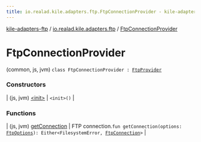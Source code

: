 ```yaml
---
title: io.realad.kile.adapters.ftp.FtpConnectionProvider - kile-adapters-ftp
---
```


[kile-adapters-ftp](../../index.html) / [io.realad.kile.adapters.ftp](../index.html) / [FtpConnectionProvider](./index.html)

# FtpConnectionProvider

(common, js, jvm) `class FtpConnectionProvider : `[`FtpProvider`](../-ftp-provider/index.html)

### Constructors

| (js, jvm) [&lt;init&gt;](-init-.html) | `<init>()` |

### Functions

| (js, jvm) [getConnection](get-connection.html) | FTP connection.`fun getConnection(options: `[`FtpOptions`](../-ftp-options/index.html)`): Either<FilesystemError, `[`FtpConnection`](../-ftp-connection/index.html)`>` |

